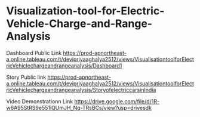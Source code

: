 # Visualization-tool-for-Electric-Vehicle-Charge-and-Range-Analysis


Dashboard Public Link https://prod-apnortheast-a.online.tableau.com/t/devipriyaaghalya2512/views/VisualisationtoolforElectricVehiclechargeandrangeanalysis/Dashboard1

Story Public link https://prod-apnortheast-a.online.tableau.com/t/devipriyaaghalya2512/views/VisualisationtoolforElectricVehiclechargeandrangeanalysis/StoryofelectriccarsinIndia

Video Demonstrationn Link https://drive.google.com/file/d/1R-w6A95StRS9e551iQUmJH_Nq-TRsBCs/view?usp=drivesdk
